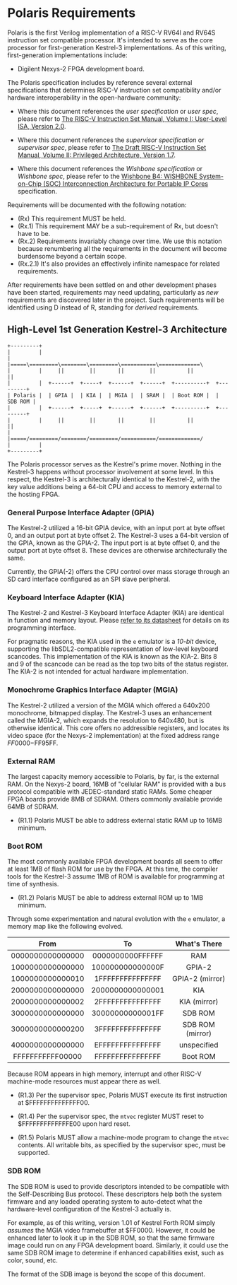 # Polaris Requirements

Polaris is the first Verilog implementation of a RISC-V RV64I and RV64S instruction set compatible processor.  It's intended to serve as the core processor for first-generation Kestrel-3 implementations.  As of this writing, first-generation implementations include:

- Digilent Nexys-2 FPGA development board.

The Polaris specification includes by reference several external specifications that determines RISC-V instruction set compatibility and/or hardware interoperability in the open-hardware community:
 
- Where this document references the *user specification* or *user spec*, please refer to [The RISC-V Instruction Set Manual, Volume I: User-Level ISA, Version 2.0](http://riscv.wpengine.com/specifications/).

- Where this document references the *supervisor specification* or *supervisor spec*, please refer to [The Draft RISC-V Instruction Set Manual, Volume II: Privileged Architecture, Version 1.7](http://riscv.wpengine.com/specifications/privileged-isa/).

- Where this document references the *Wishbone specification* or *Wishbone spec*, please refer to the [Wishbone B4: WISHBONE System-on-Chip (SOC) Interconnection Architecture for Portable IP Cores](http://cdn.opencores.org/downloads/wbspec_b4.pdf) specification.

Requirements will be documented with the following notation:

- (Rx) This requirement MUST be held.
- (Rx.1) This requirement MAY be a sub-requirement of Rx, but doesn't have to be.
- (Rx.2) Requirements invariably change over time.  We use this notation because renumbering all the requirements in the document will become burdensome beyond a certain scope.
- (Rx.2.1) It's also provides an effectively infinite namespace for related requirements.

After requirements have been settled on and other development phases have been started, requirements may need updating, particularly as *new* requirements are discovered later in the project.  Such requirements will be identified using D instead of R, standing for *derived* requirements.

## High-Level 1st Generation Kestrel-3 Architecture

    +---------+
    |         |
    |         |=====\=========\========\=========\===========\=============\
    |         |     ||        ||       ||        ||          ||            ||
    |         |  +------+  +-----+  +------+  +------+  +----------+  +---------+
    | Polaris |  | GPIA |  | KIA |  | MGIA |  | SRAM |  | Boot ROM |  | SDB ROM |
    |         |  +------+  +-----+  +------+  +------+  +----------+  +---------+
    |         |     ||        ||       ||        ||          ||            ||
    |         |=====/=========/========/=========/===========/=============/
    |         |
    +---------+

The Polaris processor serves as the Kestrel's prime mover.  Nothing in the Kestrel-3 happens without processor involvement at some level.  In this respect, the Kestrel-3 is architecturally identical to the Kestrel-2, with the key value additions being a 64-bit CPU and access to memory external to the hosting FPGA.

### General Purpose Interface Adapter (GPIA)

The Kestrel-2 utilized a 16-bit GPIA device, with an input port at byte offset 0, and an output port at byte offset 2.  The Kestrel-3 uses a 64-bit version of the GPIA, known as the GPIA-2.  The input port is at byte offset 0, and the output port at byte offset 8.  These devices are otherwise architecturally the same.

Currently, the GPIA(-2) offers the CPU control over mass storage through an SD card interface configured as an SPI slave peripheral.

### Keyboard Interface Adapter (KIA)

The Kestrel-2 and Kestrel-3 Keyboard Interface Adapter (KIA) are identical in function and memory layout.  Please [refer to its datasheet](https://github.com/KestrelComputer/kestrel/tree/master/cores/KIA/doc) for details on its programming interface.

For pragmatic reasons, the KIA used in the `e` emulator is a *10-bit* device, supporting the libSDL2-compatible representation of low-level keyboard scancodes.  This implementation of the KIA is known as the KIA-2.  Bits 8 and 9 of the scancode can be read as the top two bits of the status register.  The KIA-2 is not intended for actual hardware implementation.

### Monochrome Graphics Interface Adapter (MGIA)

The Kestrel-2 utilized a version of the MGIA which offered a 640x200 monochrome, bitmapped display.  The Kestrel-3 uses an enhancement called the MGIA-2, which expands the resolution to 640x480, but is otherwise identical.  This core offers no addressible registers, and locates its video space (for the Nexys-2 implementation) at the fixed address range $FF0000-$FF95FF.

### External RAM

The largest capacity memory accessible to Polaris, by far, is the external RAM.  On the Nexys-2 board, 16MB of "cellular RAM" is provided with a bus protocol compatible with JEDEC-standard static RAMs.  Some cheaper FPGA boards provide 8MB of SDRAM.  Others commonly available provide 64MB of SDRAM.

- (R1.1) Polaris MUST be able to address external static RAM up to 16MB minimum.

### Boot ROM

The most commonly available FPGA development boards all seem to offer at least 1MB of flash ROM for use by the FPGA.  At this time, the compiler tools for the Kestrel-3 assume 1MB of ROM is available for programming at time of synthesis.

- (R1.2)  Polaris MUST be able to address external ROM up to 1MB minimum.

Through some experimentation and natural evolution with the `e` emulator, a memory map like the following evolved.

|From            | To            |What's There|
|:--------------:|:-------------:|:----------:|
|0000000000000000|0000000000FFFFFF|RAM|
|1000000000000000|100000000000000F|GPIA-2|
|1000000000000010|1FFFFFFFFFFFFFFF|GPIA-2 (mirror)|
|2000000000000000|2000000000000001|KIA|
|2000000000000002|2FFFFFFFFFFFFFFF|KIA (mirror)|
|3000000000000000|30000000000001FF|SDB ROM|
|3000000000000200|3FFFFFFFFFFFFFFF|SDB ROM (mirror)|
|4000000000000000|EFFFFFFFFFFFFFFF|unspecified|
|FFFFFFFFFFF00000|FFFFFFFFFFFFFFFF|Boot ROM|

Because ROM appears in high memory, interrupt and other RISC-V machine-mode resources must appear there as well.

- (R1.3) Per the supervisor spec, Polaris MUST execute its first instruction at $FFFFFFFFFFFFFF00.

- (R1.4) Per the supervisor spec, the `mtvec` register MUST reset to $FFFFFFFFFFFFFE00 upon hard reset.

- (R1.5) Polaris MUST allow a machine-mode program to change the `mtvec` contents.  All writable bits, as specified by the supervisor spec, must be supported.

### SDB ROM

The SDB ROM is used to provide descriptors intended to be compatible with the Self-Describing Bus protocol.  These descriptors help both the system firmware and any loaded operating system to auto-detect what the hardware-level configuration of the Kestrel-3 actually is.

For example, as of this writing, version 1.01 of Kestrel Forth ROM simply *assumes* the MGIA video framebuffer at $FF0000.  However, it could be enhanced later to look it up in the SDB ROM, so that the same firmware image could run on any FPGA development board.  Similarly, it could use the same SDB ROM image to determine if enhanced capabilities exist, such as color, sound, etc.

The format of the SDB image is beyond the scope of this document.

